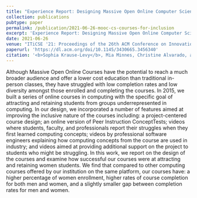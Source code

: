 ```yaml
---
title: "Experience Report: Designing Massive Open Online Computer Science Courses for Inclusion"
collection: publications
pubtype: paper
permalink: /publication/2021-06-26-mooc-cs-courses-for-inclusion
excerpt: 'Experience Report: Designing Massive Open Online Computer Science Courses for Inclusion'
date: 2021-06-26
venue: "ITiCSE '21: Proceedings of the 26th ACM Conference on Innovation and Technology in Computer Science Education"
paperurl: 'https://dl.acm.org/doi/10.1145/3430665.3456340'
citation: '<b>Sophia Krause-Levy</b>, Mia Minnes, Christine Alvarado, and Leo Porter. 2021. Experience Report: Designing Massive Open Online Computer Science Courses for Inclusion. <i>In Proceedings of the 26th ACM Conference on Innovation and Technology in Computer Science Education (ITiCSE)</i>. 95–101. <a href="https://dl.acm.org/doi/10.1145/3430665.3456340" target="_blank">doi/10.1145/3430665.3456340</a>'
---
```

Although Massive Open Online Courses have the potential to reach a much broader audience and offer a lower cost education than traditional in-person classes, they have struggled with low completion rates and low diversity amongst those enrolled and completing the courses. In 2015, we built a series of online courses in computing with the specific goal of attracting and retaining students from groups underrepresented in computing. In our design, we incorporated a number of features aimed at improving the inclusive nature of the courses including: a project-centered course design; an online version of Peer Instruction ConceptTests; videos where students, faculty, and professionals report their struggles when they first learned computing concepts; videos by professional software engineers explaining how computing concepts from the course are used in industry; and videos aimed at providing additional support on the project to students who might be struggling. In this work, we report on the design of the courses and examine how successful our courses were at attracting and retaining women students. We find that compared to other computing courses offered by our institution on the same platform, our courses have: a higher percentage of women enrollment, higher rates of course completion for both men and women, and a slightly smaller gap between completion rates for men and women.